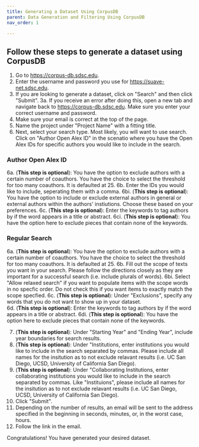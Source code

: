 ```yaml
---
title: Generating a Dataset Using CorpusDB
parent: Data Generation and Filtering Using CorpusDB
nav_order: 1

---
```


## Follow these steps to generate a dataset using CorpusDB

1. Go to https://corpus-db.sdsc.edu.
2. Enter the username and password you use for https://suave-net.sdsc.edu.
3. If you are looking to generate a dataset, click on "Search" and then click "Submit".
    3a. If you receive an error after doing this, open a new tab and navigate back to https://corpus-db.sdsc.edu. Make sure you enter your correct username and password.
4. Make sure your email is correct at the top of the page.
5. Name the project under "Project Name" with a fitting title.
6. Next, select your search type. Most likely, you will want to use search. Click on "Author Open Alex ID" in the scenatio where you have the Open Alex IDs for specific authors you would like to include in the search.

### Author Open Alex ID
6a. (**This step is optional**): You have the option to exclude authors with a certain number of coauthors. You have the choice to select the threshold for too many coauthors. It is defaulted at 25.
6b. Enter the IDs you would like to include, seperating them with a comma.
    6bi. (**This step is optional**): You have the option to include or exclude external authors in general or external authors within the authors' instiutions. Choose these based on your preferences.
6c. (**This step is optional**): Enter the keywords to tag authors by if the word appears in a title or abstract.
    6ci. (**This step is optional**): You have the option here to exclude pieces that contain none of the keywords.

### Regular Search
6a. (**This step is optional**): You have the option to exclude authors with a certain number of coauthors. You have the choice to select the threshold for too many coauthors. It is defaulted at 25.
6b. Fill out the scope of texts you want in your search. Please follow the directions closely as they are important for a successful search (i.e. include plurals of words).
    6bi. Select "Allow relaxed search" if you want to populate items with the scope words in no specfic order. Do not check this if you want items to exactly match the scope specfied.
6c. (**This step is optional**): Under "Exclusions", specify any words that you do not want to show up in your dataset.  
6d. (**This step is optional**): Enter the keywords to tag authors by if the word appears in a title or abstract.
    6di. (**This step is optional**): You have the option here to exclude pieces that contain none of the keywords.

7. (**This step is optional**): Under "Starting Year" and "Ending Year", include year boundaries for search results.
8. (**This step is optional**): Under "Institutions, enter institutions you would like to include in the search separated by commas. Please include all names for the insitution as to not exclude relavant results (i.e. UC San Diego, UCSD, University of California San Diego).
9. (**This step is optional**): Under "Collaborating Institutions, enter collaborating institutions you would like to include in the search separated by commas. Like "Instituions", please include all names for the insitution as to not exclude relavant results (i.e. UC San Diego, UCSD, University of California San Diego).
10. Click "Submit".
11. Depending on the number of results, an email will be sent to the address specified in the beginning in seconds, minutes, or, in the worst case, hours.
12. Follow the link in the email. 

Congratulations! You have generated your desired dataset.
